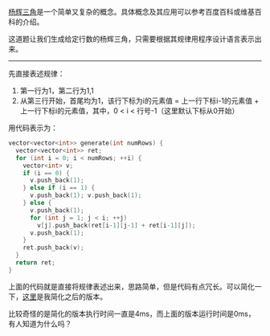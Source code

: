 [杨辉三角](http://baike.baidu.com/link?url=X5ohrJNjhf206CUcwDzlncZlicilU0b3Kpmn6GBuDvjIb_uHMQMPTMQnVXp8G5BAvpt0KeJ23Bj-g9IkacBCv_)是一个简单又复杂的概念。具体概念及其应用可以参考百度百科或维基百科的介绍。
   
这道题让我们生成给定行数的杨辉三角，只需要根据其规律用程序设计语言表示出来。
***
先直接表述规律：
1. 第一行为1，第二行为1,1
2. 从第三行开始，首尾均为1，该行下标为i的元素值 = 上一行下标i-1的元素值 + 上一行下标i的元素值，其中，0 < i < 行号-1（这里默认下标从0开始）
   
用代码表示为：
```cpp
vector<vector<int>> generate(int numRows) {
  vector<vector<int>> ret;
  for (int i = 0; i < numRows; ++i) {
    vector<int> v;
    if (i == 0) {
      v.push_back(1);
    } else if (i == 1) {
      v.push_back(1); v.push_back(1);
    } else {
      v.push_back(1);
      for (int j = 1; j < i; ++j)
        v[j].push_back(ret[i-1][j-1] + ret[i-1][j]);
      v.push_back(1);
    }
    ret.push_back(v);
  }
  return ret;
}
```
上面的代码就是直接将规律表述出来，思路简单，但是代码有点冗长。可以简化一下，[这里](https://github.com/yangxuhui/LeetCode/blob/master/src/118.Pascal%27sTriangle/Pascal%27sTriangle.cpp)是我简化之后的版本。   
   
比较奇怪的是简化的版本执行时间一直是4ms，而上面的版本运行时间是0ms，有人知道为什么吗？
